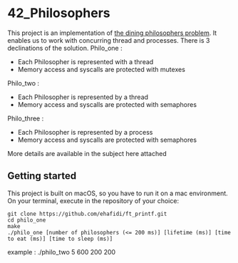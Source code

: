 # 42_Philosophers
This project is an implementation of [the dining philosophers problem](https://en.wikipedia.org/wiki/Dining_philosophers_problem).
It enables us to work with concurring thread and processes.
There is 3 declinations of the solution.
Philo_one : 
* Each Philosopher is represented with a thread
* Memory access and syscalls are protected with mutexes

Philo_two : 
* Each Philosopher is represented by a thread
* Memory access and syscalls are protected with semaphores

Philo_three : 
* Each Philosopher is represented by a process
* Memory access and syscalls are protected with semaphores

More details are available in the subject here attached

## Getting started
This project is built on macOS, so you have to run it on a mac environment.
On your terminal, execute in the repository of your choice:
```
git clone https://github.com/ehafidi/ft_printf.git
cd philo_one
make 
./philo_one [number of philosophers (<= 200 ms)] [lifetime (ms)] [time to eat (ms)] [time to sleep (ms)]
```
example : ./philo_two 5 600 200 200
